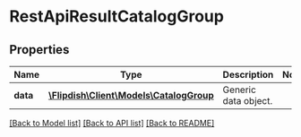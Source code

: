 # RestApiResultCatalogGroup

## Properties
Name | Type | Description | Notes
------------ | ------------- | ------------- | -------------
**data** | [**\Flipdish\\Client\Models\CatalogGroup**](CatalogGroup.md) | Generic data object. | 

[[Back to Model list]](../README.md#documentation-for-models) [[Back to API list]](../README.md#documentation-for-api-endpoints) [[Back to README]](../README.md)



